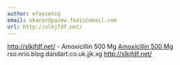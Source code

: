 ```yaml
---
author: efxezeniq
email: okacer@pazew.fodiscomail.com
url: http://slkjfdf.net/
---
```


http://slkjfdf.net/ - Amoxicillin 500 Mg <a href="http://slkjfdf.net/">Amoxicillin 500 Mg</a> rso.nrio.blog.dandart.co.uk.jjk.xg http://slkjfdf.net/